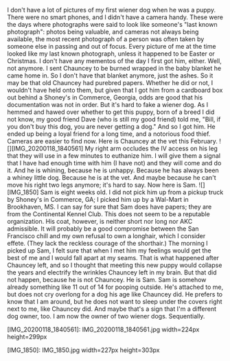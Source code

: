 I don't have a lot of pictures of my first wiener dog when he was a puppy. There were no smart phones, and I didn't have a camera handy. These were the days where photographs were said to look like someone's "last known photograph": photos being valuable, and cameras not always being available, the most recent photograph of a person was often taken by someone else in passing and out of focus. Every picture of me at the time looked like my last known photograph, unless it happened to be Easter or Christmas.
I don't have any mementos of the day I first got him, either. Well, not anymore. I sent Chauncey to be burned wrapped in the baby blanket he came home in. So I don't have that blanket anymore, just the ashes.
So it may be that old Chauncey had purebred papers. Whether he did or not, I wouldn't have held onto them, but given that I got him from a cardboard box out behind a Shoney's in Commerce, Georgia, odds are good that his documentation was not in order. But it's hard to fake a wiener dog.
As I hemmed and hawed over whether to get this puppy, born of a breed I did not know, my good friend Dave (who is still my good friend) told me, "Bill, if you don't buy this dog, you are never getting a dog." And so I got him. He ended up being a loyal friend for a long time, and a notorious food thief.
Cameras are easier to find now. Here is Chauncey at the vet this February.
![][IMG_20200118_1840561]
My right arm occludes the IV access on his leg that they will use in a few minutes to euthanize him. I will give them a signal that I have had enough time with him (I have not) and they will come and do it. And he is whining, because he is unhappy. Because he has always been a whiney little dog. Because he is at the vet. And maybe because he can't move his right two legs anymore; it's hard to say.
Now here is Sam.
![][IMG_1850]
Sam is eight weeks old. I did not pick him up from a pickup truck by Shoney's in Commerce, GA; I picked him up by a Wal-Mart in Brookhaven, MS. I can say for sure that Sam does have papers; they are from the Continental Kennel Club. This does not seem to be a reputable organization. His coat, however, is neither short nor long nor AKC admissible. It will probably be a good compromise between the San Francisco chill and my own refusal to own a longhair, which I consider effete. (They lack the reckless courage of the shorthair.)
The morning I picked up Sam, I felt sure that when I met him my feelings would get the best of me and I would fall apart at my seams. That is what happened after Chauncey left, and so I thought that meeting this new puppy would collapse the years and electrify the wrinkles Chauncey left in my brain.
But that did not happen, because he is not Chauncey. He is Sam.
Sam is somehow already something like 11 out of 14 for pooping outside. He's attached to me, but does not cry overlong for a dog his age like Chauncey did. He prefers to know that I am around, but he does not want to sleep under the covers right next to me, like Chauncey did.
And maybe that's a sign that I'm a different dog owner, too. I am now the owner of two wiener dogs. Sequentially.

[IMG_20200118_1840561]: IMG_20200118_1840561.jpg width=224px height=299px

[IMG_1850]: IMG_1850.jpg width=227px height=303px
